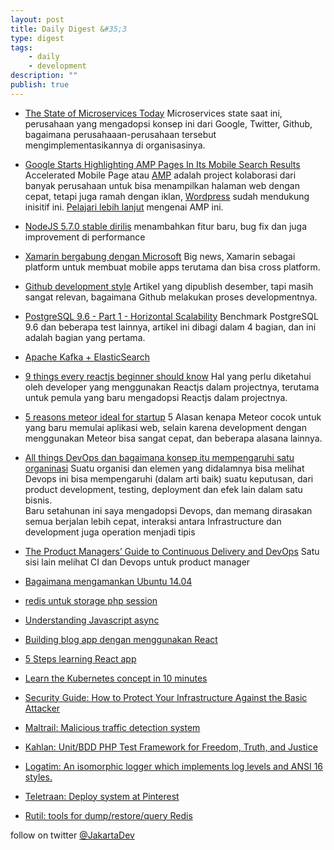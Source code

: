 ```yaml
---
layout: post
title: Daily Digest &#35;3
type: digest
tags: 
    - daily
    - development
description: ""
publish: true
---
```


- [The State of Microservices Today](http://blog.codeship.com/the-state-of-microservices-today/)
Microservices state saat ini, perusahaan yang mengadopsi konsep ini dari Google, Twitter, Github, bagaimana perusahaaan-perusahaan tersebut mengimplementasikannya di organisasinya.
- [Google Starts Highlighting AMP Pages In Its Mobile Search Results](http://techcrunch.com/2016/02/24/google-now-highlights-amp-pages-in-its-mobile-search-results/)
Accelerated Mobile Page atau [AMP](https://www.ampproject.org/) adalah project kolaborasi dari banyak perusahaan untuk bisa menampilkan halaman web dengan cepat, tetapi juga ramah dengan iklan, [Wordpress](http://techcrunch.com/2016/02/24/wordpress-sites-now-support-googles-amp-to-make-mobile-pages-load-much-faster/) sudah mendukung inisitif ini. [Pelajari lebih lanjut](https://www.ampproject.org/docs/get_started/about-amp.html) mengenai AMP ini.
- [NodeJS 5.7.0 stable dirilis](https://github.com/nodejs/node/blob/v5.7.0/CHANGELOG.md)
menambahkan fitur baru, bug fix dan juga improvement di performance
- [Xamarin bergabung dengan Microsoft](http://weblogs.asp.net/scottgu/welcoming-the-xamarin-team-to-microsoft)
Big news, Xamarin sebagai platform untuk membuat mobile apps terutama dan bisa cross platform.
- [Github development style](http://githubengineering.com/move-fast/)
Artikel yang dipublish desember, tapi masih sangat relevan, bagaimana Github melakukan proses developmentnya.
- [PostgreSQL 9.6 - Part 1 - Horizontal Scalability](http://thombrown.blogspot.co.id/2016/02/postgresql-96-part-1-horizontal-scalability.html)
Benchmark PostgreSQL 9.6 dan beberapa test lainnya, artikel ini dibagi dalam 4 bagian, dan ini adalah bagian yang pertama.
- [Apache Kafka + ElasticSearch](https://qbox.io/blog/kafka-and-elasticsearch-a-perfect-match-1)
- [9 things every reactjs beginner should know](https://camjackson.net/post/9-things-every-reactjs-beginner-should-know)
Hal yang perlu diketahui oleh developer yang menggunakan Reactjs dalam projectnya, terutama untuk pemula yang baru mengadopsi Reactjs dalam projectnya.
- [5 reasons meteor ideal for startup](http://www.sitepoint.com/5-reasons-meteor-ideal-startups/)
5 Alasan kenapa Meteor cocok untuk yang baru memulai aplikasi web, selain karena development dengan menggunakan Meteor bisa sangat cepat, dan beberapa alasana lainnya.
- [All things DevOps dan bagaimana konsep itu mempengaruhi satu organinasi](http://www.ypobo.com/blog/beyond-devops-stakeholder-alignment)
Suatu organisi dan elemen yang didalamnya bisa melihat Devops ini bisa mempengaruhi (dalam arti baik) suatu keputusan, dari product development, testing, deployment dan efek lain dalam satu bisnis.   
Baru setahunan ini saya mengadopsi Devops, dan memang dirasakan semua berjalan lebih cepat, interaksi antara Infrastructure dan development juga operation menjadi tipis
- [The Product Managers’ Guide to Continuous Delivery and DevOps](http://www.mindtheproduct.com/2016/02/what-the-hell-are-ci-cd-and-devops-a-cheatsheet-for-the-rest-of-us/)
Satu sisi lain melihat CI dan Devops untuk product manager
- [Bagaimana mengamankan Ubuntu 14.04](https://www.digitalocean.com/community/tutorials/how-to-secure-nginx-on-ubuntu-14-04)    
- [redis untuk storage php session](http://slaptijack.com/system-administration/using-redis-for-php-session-storage.html)   
- [Understanding Javascript async](https://ponyfoo.com/articles/understanding-javascript-async-await)   
- [Building blog app dengan menggunakan React](http://www.sitepoint.com/building-a-react-universal-blog-app-a-step-by-step-guide/)   
- [5 Steps learning React app](http://developer.telerik.com/featured/5-steps-for-learning-react-application-development/)   
- [Learn the Kubernetes concept in 10 minutes](http://omerio.com/2015/12/18/learn-the-kubernetes-key-concepts-in-10-minutes/)   
- [Security Guide: How to Protect Your Infrastructure Against the Basic Attacker](http://blog.mailgun.com/security-guide-basic-infrastructure-security/)   

- [Maltrail: Malicious traffic detection system](https://github.com/stamparm/maltrail)   
- [Kahlan: Unit/BDD PHP Test Framework for Freedom, Truth, and Justice](https://github.com/crysalead/kahlan)
- [Logatim: An isomorphic logger which implements log levels and ANSI 16 styles.](https://edravis.github.io/logatim/)   
- [Teletraan: Deploy system at Pinterest](https://github.com/pinterest/teletraan)
- [Rutil: tools for dump/restore/query Redis](https://github.com/pampa/rutil)

follow on twitter [@JakartaDev](https://twitter.com/Jakartadev)
